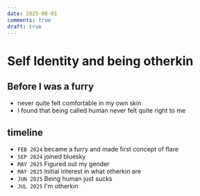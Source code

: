 ```yaml
---
date: 2025-08-01
comments: true
draft: true
---
```

# Self Identity and being otherkin

## Before I was a furry
- never quite felt comfortable in my own skin
- I found that being called human never felt quite right to me 

## timeline 
- `FEB 2024` became a furry and made first concept of flare
- `SEP 2024` joined bluesky
- `MAY 2025` Figured out my gender
- `MAY 2025` Initial interest in what otherkin are
- `JUN 2025` Being human just sucks 
- `JUL 2025` I'm otherkin 